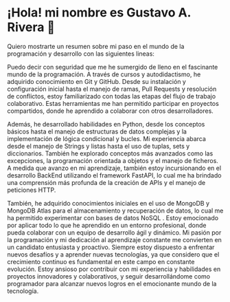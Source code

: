 # ¡Hola! mi nombre es Gustavo A. Rivera  👋

Quiero mostrarte un resumen sobre mi paso en el mundo de la programación y desarrollo con las siguientes lineas:

Puedo decir con seguridad que me he sumergido de lleno en el fascinante mundo de la programación. A través de cursos y autodidactismo, he adquirido conocimiento en Git y GitHub. Desde su instalación y configuración inicial hasta el manejo de ramas, Pull Requests y resolución de conflictos, estoy familiarizado con todas las etapas del flujo de trabajo colaborativo. Estas herramientas me han permitido participar en proyectos compartidos, donde he aprendido a colaborar con otros desarrolladores.

Además, he desarrollado habilidades en Python, desde los conceptos básicos hasta el manejo de estructuras de datos complejas y la implementación de lógica condicional y bucles. Mi experiencia abarca desde el manejo de Strings y listas hasta el uso de tuplas, sets y diccionarios. También he explorado conceptos más avanzados como las excepciones, la programación orientada a objetos y el manejo de ficheros. A medida que avanzo en mi aprendizaje, también estoy incursionando en el desarrollo BackEnd utilizando el framework FastAPI, lo cual me ha brindado una comprensión más profunda de la creación de APIs y el manejo de peticiones HTTP.

También, he adquirido conocimientos iniciales en el uso de MongoDB y MongoDB Atlas para el almacenamiento y recuperación de datos, lo cual me ha permitido experimentar con bases de datos NoSQL . Estoy emocionado por aplicar todo lo que he aprendido en un entorno profesional, donde pueda colaborar con un equipo de desarrollo ágil y dinámico. Mi pasión por la programación y mi dedicación al aprendizaje constante me convierten en un candidato entusiasta y proactivo. Siempre estoy dispuesto a enfrentar nuevos desafíos y a aprender nuevas tecnologías, ya que considero que el crecimiento continuo es fundamental en este campo en constante evolución. Estoy ansioso por contribuir con mi experiencia y habilidades en proyectos innovadores y colaborativos, y seguir desarrollándome como programador para alcanzar nuevos logros en el emocionante mundo de la tecnología.

<!--
**gustavors1/gustavors1** is a ✨ _special_ ✨ repository because its `README.md` (this file) appears on your GitHub profile.

Here are some ideas to get you started:

- 🔭 I’m currently working on ...
- 🌱 I’m currently learning ...
- 👯 I’m looking to collaborate on ...
- 🤔 I’m looking for help with ...
- 💬 Ask me about ...
- 📫 How to reach me: ...
- 😄 Pronouns: ...
- ⚡ Fun fact: ...
-->

